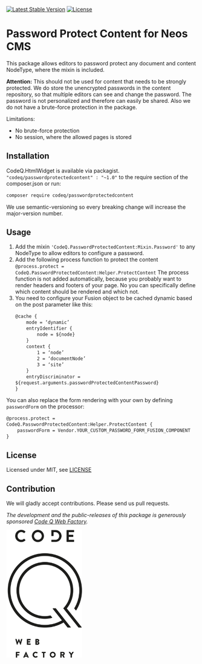 [![Latest Stable Version](https://poser.pugx.org/codeq/passwordprotectedcontent/v/stable)](https://packagist.org/packages/codeq/passwordprotectedcontent)
[![License](https://poser.pugx.org/codeq/passwordprotectedcontent/license)](LICENSE)

# Password Protect Content for Neos CMS

This package allows editors to password protect any document and content NodeType, where the mixin is included.

**Attention:**
This should not be used for content that needs to be strongly protected. We do store the unencrypted passwords in the 
content repository, so that multiple editors can see and change the password. The password is not personalized and
therefore can easily be shared. Also we do not have a brute-force protection in the package.

Limitations:
 - No brute-force protection
 - No session, where the allowed pages is stored

## Installation

CodeQ.HtmlWidget is available via packagist. `"codeq/passwordprotectedcontent" : "~1.0"` to the require section of the 
composer.json or run:

```bash
composer require codeq/passwordprotectedcontent
```

We use semantic-versioning so every breaking change will increase the major-version number.

## Usage

1. Add the mixin `'CodeQ.PasswordProtectedContent:Mixin.Password'` to any NodeType to allow editors to configure a password.
2. Add the following process function to protect the content 
`@process.protect = CodeQ.PasswordProtectedContent:Helper.ProtectContent`
   The process function is not added automatically, because you probably want to render headers and footers of your page. 
   No you can specifically define which content should be rendered and which not.
3. You need to configure your Fusion object to be cached dynamic based on the post parameter like this:
	```neosfusion
	@cache {
		mode = ‘dynamic’
		entryIdentifier {
			node = ${node}
		}
		context {
			1 = ‘node’
			2 = ‘documentNode’
			3 = ‘site’
		}
		entryDiscriminator = ${request.arguments.passwordProtectedContentPassword}
	}
	```

You can also replace the form rendering with your own by defining `passwordForm` on the processor:
```neosfusion
@process.protect = CodeQ.PasswordProtectedContent:Helper.ProtectContent {
	passwordForm = Vendor.YOUR_CUSTOM_PASSWORD_FORM_FUSION_COMPONENT
}
```

## License

Licensed under MIT, see [LICENSE](LICENSE)

## Contribution

We will gladly accept contributions. Please send us pull requests.

*The development and the public-releases of this package is generously sponsored [Code Q Web Factory](http://codeq.at).*

[<img src="codeq.png" alt="Code Q" width="200"/>](http://codeq.at)
